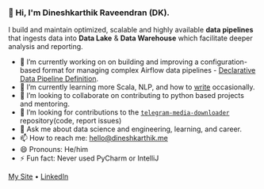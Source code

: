 ### 👋 Hi, I'm Dineshkarthik Raveendran (DK).

I build and maintain optimized, scalable and highly available **data pipelines**  that   ingests data into **Data Lake** & **Data Warehouse** which facilitate deeper analysis and reporting.


- 🔭 I’m currently working on on building and improving a configuration-based format for managing complex Airflow data pipelines​ - [Declarative Data Pipeline Definition](https://www.thoughtworks.com/de/radar/techniques?blipid=202005084).
- 🌱 I’m currently learning more Scala, NLP, and how to [write](https://medium.com/@dineshkarthik.r) occasionally.
- 👯 I’m looking to collaborate on contributing to python based projects and mentoring.
- 🤔 I’m looking for contributions to the [`telegram-media-downloader`](https://github.com/Dineshkarthik/telegram_media_downloader) repository(code, report issues) 
- 💬 Ask me about data science and engineering, learning, and career.
- 📫 How to reach me: [hello@dineshkarthik.me](mailto:hello@dineshkarthik.me)
- 😄 Pronouns: He/him
- ⚡ Fun fact: Never used PyCharm or IntelliJ

[My Site](https://dineshkarthik.me) •  [LinkedIn](https://www.linkedin.com/in/dineshkarthik-r/)

